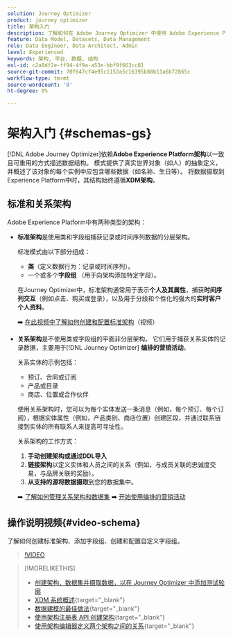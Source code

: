 ```yaml
---
solution: Journey Optimizer
product: journey optimizer
title: 架构入门
description: 了解如何在 Adobe Journey Optimizer 中使用 Adobe Experience Platform 架构
feature: Data Model, Datasets, Data Management
role: Data Engineer, Data Architect, Admin
level: Experienced
keywords: 架构, 平台, 数据, 结构
exl-id: c2a8df2e-ff94-4f9a-a53e-bbf9f663cc81
source-git-commit: 70f647cf4e95c1152a5c16395b88b11a6b72865c
workflow-type: tm+mt
source-wordcount: '0'
ht-degree: 0%

---
```


# 架构入门 {#schemas-gs}

[!DNL Adobe Journey Optimizer]依赖&#x200B;**Adobe Experience Platform架构**&#x200B;以一致且可重用的方式描述数据结构。 模式提供了真实世界对象（如人）的抽象定义，并概述了该对象的每个实例中应包含哪些数据（如名称、生日等）。 将数据摄取到Experience Platform中时，其结构始终遵循&#x200B;**XDM架构**。

## 标准和关系架构

Adobe Experience Platform中有两种类型的架构：

* **标准架构**&#x200B;是使用类和字段组捕获记录或时间序列数据的分层架构。

  标准模式由以下部分组成：

   * **类**（定义数据行为：记录或时间序列）。
   * 一个或多个&#x200B;**字段组** （用于向架构添加特定字段）。

  在Journey Optimizer中，标准架构通常用于表示&#x200B;**个人及其属性**，捕获&#x200B;**时间序列交互**（例如点击、购买或登录），以及用于分段和个性化的强大的&#x200B;**实时客户个人资料**。

  ➡️ [在此视频中了解如何创建和配置标准架构](#video-schema)（视频）

* **关系架构**&#x200B;是不使用类或字段组的平面非分层架构。 它们用于捕获关系实体的记录数据，主要用于[!DNL Journey Optimizer] **编排的营销活动**。

  关系实体的示例包括：
   * 预订、合同或订阅
   * 产品或目录
   * 商店、位置或合作伙伴

  使用关系架构时，您可以为每个实体发送一条消息（例如，每个预订、每个订阅），根据实体属性（例如，产品类别、商店位置）创建区段，并通过联系链接到实体的所有联系人来提高可寻址性。

  关系架构的工作方式：

   1. **手动创建架构或通过DDL导入**
   1. **链接架构**&#x200B;以定义实体和人员之间的关系（例如，与成员关联的忠诚度交易，与品牌关联的奖励）。
   1. **从支持的源将数据摄取**&#x200B;到您的数据集中。

  ➡️ [了解如何管理关系架构和数据集](../orchestrated/gs-schemas.md)
➡️ [开始使用编排的营销活动](../orchestrated/gs-schemas.md)

## 操作说明视频{#video-schema}

了解如何创建标准架构、添加字段组、创建和配置自定义字段组。

>[!VIDEO](https://video.tv.adobe.com/v/3416868?quality=12&captions=chi_hans)

>[!MORELIKETHIS]
>
>* [创建架构、数据集并摄取数据，以在 Journey Optimizer 中添加测试轮廓](../audience/creating-test-profiles.md)
>* [XDM 系统概述](https://experienceleague.adobe.com/docs/experience-platform/xdm/home.html?lang=zh-Hans){target="_blank"}
>* [数据建模的最佳做法](https://experienceleague.adobe.com/docs/experience-platform/xdm/schema/best-practices.html?lang=zh-Hans){target="_blank"}
>* [使用架构注册表 API 创建架构](https://experienceleague.adobe.com/docs/experience-platform/xdm/tutorials/create-schema-api.html?lang=zh-Hans){target="_blank"}
>* [使用架构编辑器定义两个架构之间的关系](https://experienceleague.adobe.com/docs/experience-platform/xdm/tutorials/relationship-ui.html?lang=zh-Hans){target="_blank"}
